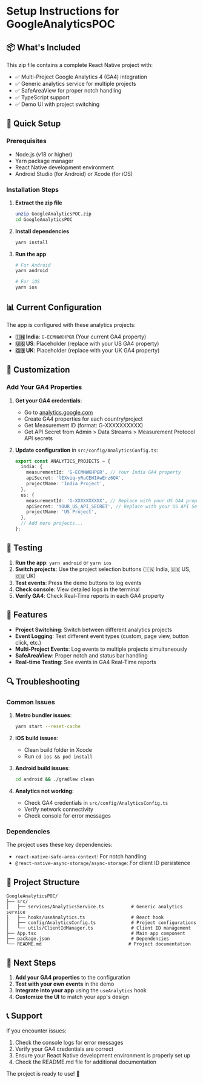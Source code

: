 # Setup Instructions for GoogleAnalyticsPOC

## 📦 What's Included

This zip file contains a complete React Native project with:
- ✅ Multi-Project Google Analytics 4 (GA4) integration
- ✅ Generic analytics service for multiple projects
- ✅ SafeAreaView for proper notch handling
- ✅ TypeScript support
- ✅ Demo UI with project switching

## 🚀 Quick Setup

### Prerequisites
- Node.js (v18 or higher)
- Yarn package manager
- React Native development environment
- Android Studio (for Android) or Xcode (for iOS)

### Installation Steps

1. **Extract the zip file**
   ```bash
   unzip GoogleAnalyticsPOC.zip
   cd GoogleAnalyticsPOC
   ```

2. **Install dependencies**
   ```bash
   yarn install
   ```

3. **Run the app**
   ```bash
   # For Android
   yarn android
   
   # For iOS
   yarn ios
   ```

## 📊 Current Configuration

The app is configured with these analytics projects:
- **🇮🇳 India**: `G-ECMNWKHPGR` (Your current GA4 property)
- **🇺🇸 US**: Placeholder (replace with your US GA4 property)
- **🇬🇧 UK**: Placeholder (replace with your UK GA4 property)

## 🔧 Customization

### Add Your GA4 Properties

1. **Get your GA4 credentials**:
   - Go to [analytics.google.com](https://analytics.google.com)
   - Create GA4 properties for each country/project
   - Get Measurement ID (format: G-XXXXXXXXXX)
   - Get API Secret from Admin > Data Streams > Measurement Protocol API secrets

2. **Update configuration** in `src/config/AnalyticsConfig.ts`:
   ```typescript
   export const ANALYTICS_PROJECTS = {
     india: {
       measurementId: 'G-ECMNWKHPGR', // Your India GA4 property
       apiSecret: 'lEXviq-yRuCEWIAwErz6QA',
       projectName: 'India Project',
     },
     us: {
       measurementId: 'G-XXXXXXXXXX', // Replace with your US GA4 property
       apiSecret: 'YOUR_US_API_SECRET', // Replace with your US API Secret
       projectName: 'US Project',
     },
     // Add more projects...
   };
   ```

## 🧪 Testing

1. **Run the app**: `yarn android` or `yarn ios`
2. **Switch projects**: Use the project selection buttons (🇮🇳 India, 🇺🇸 US, 🇬🇧 UK)
3. **Test events**: Press the demo buttons to log events
4. **Check console**: View detailed logs in the terminal
5. **Verify GA4**: Check Real-Time reports in each GA4 property

## 📱 Features

- **Project Switching**: Switch between different analytics projects
- **Event Logging**: Test different event types (custom, page view, button click, etc.)
- **Multi-Project Events**: Log events to multiple projects simultaneously
- **SafeAreaView**: Proper notch and status bar handling
- **Real-time Testing**: See events in GA4 Real-Time reports

## 🔍 Troubleshooting

### Common Issues

1. **Metro bundler issues**:
   ```bash
   yarn start --reset-cache
   ```

2. **iOS build issues**:
   - Clean build folder in Xcode
   - Run `cd ios && pod install`

3. **Android build issues**:
   ```bash
   cd android && ./gradlew clean
   ```

4. **Analytics not working**:
   - Check GA4 credentials in `src/config/AnalyticsConfig.ts`
   - Verify network connectivity
   - Check console for error messages

### Dependencies

The project uses these key dependencies:
- `react-native-safe-area-context`: For notch handling
- `@react-native-async-storage/async-storage`: For client ID persistence

## 📁 Project Structure

```
GoogleAnalyticsPOC/
├── src/
│   ├── services/AnalyticsService.ts          # Generic analytics service
│   ├── hooks/useAnalytics.ts                 # React hook
│   ├── config/AnalyticsConfig.ts             # Project configurations
│   └── utils/ClientIdManager.ts              # Client ID management
├── App.tsx                                   # Main app component
├── package.json                              # Dependencies
└── README.md                                # Project documentation
```

## 🎯 Next Steps

1. **Add your GA4 properties** to the configuration
2. **Test with your own events** in the demo
3. **Integrate into your app** using the `useAnalytics` hook
4. **Customize the UI** to match your app's design

## 📞 Support

If you encounter issues:
1. Check the console logs for error messages
2. Verify your GA4 credentials are correct
3. Ensure your React Native development environment is properly set up
4. Check the README.md file for additional documentation

The project is ready to use! 🚀 